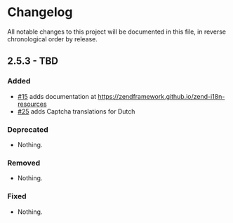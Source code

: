 # Changelog

All notable changes to this project will be documented in this file, in reverse chronological order by release.

## 2.5.3 - TBD

### Added

- [#15](https://github.com/zendframework/zend-i18n-resources/pull/15) adds
  documentation at https://zendframework.github.io/zend-i18n-resources
- [#25](https://github.com/zendframework/zend-i18n-resources/pull/25) adds
  Captcha translations for Dutch

### Deprecated

- Nothing.

### Removed

- Nothing.

### Fixed

- Nothing.
